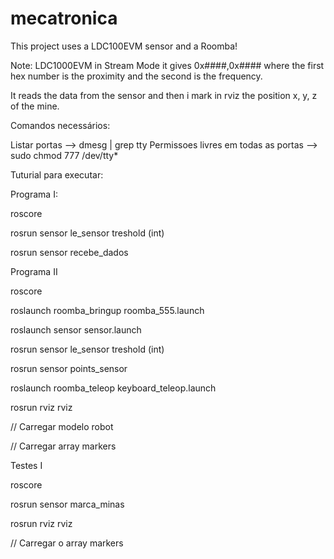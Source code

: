 mecatronica
===========

This project uses a LDC100EVM sensor and a Roomba!

Note: LDC1000EVM in Stream Mode it gives 0x####,0x#### where the first hex number is the proximity and the second is the frequency.

It reads the data from the sensor and then i mark in rviz the position x, y, z of the mine.

Comandos necessários:

Listar portas --> dmesg | grep tty
Permissoes livres em todas as portas --> sudo chmod 777 /dev/tty*


Tuturial para executar:

Programa I:

roscore

rosrun sensor le_sensor treshold (int)

rosrun sensor recebe_dados


Programa II

roscore

roslaunch roomba_bringup roomba_555.launch

roslaunch sensor sensor.launch

rosrun sensor le_sensor treshold (int)

rosrun sensor points_sensor

roslaunch roomba_teleop keyboard_teleop.launch

rosrun rviz rviz

// Carregar modelo robot

// Carregar array markers


Testes I

roscore

rosrun sensor marca_minas

rosrun rviz rviz

// Carregar o array markers
